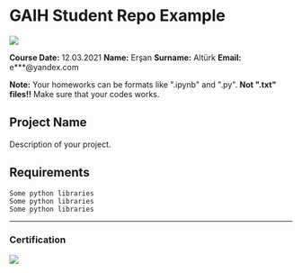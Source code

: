 # GAIH Student Repo Example
![](img/newlogo.png)

**Course Date:** 12.03.2021 
**Name:** Erşan 
**Surname:** Altürk 
**Email:** e***@yandex.com 

**Note:** Your homeworks can be formats like ".ipynb" and ".py". **Not ".txt" files!!** Make sure that your codes works.  

## Project Name
Description of your project.

## Requirements
```
Some python libraries
Some python libraries
Some python libraries
```
---

### Certification
![](img/TopLearnerCertificate.png)

